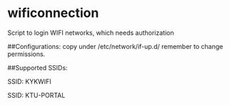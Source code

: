# wificonnection
Script to login WIFI networks, which needs authorization

##Configurations:
copy under /etc/network/if-up.d/
remember to change permissions.

##Supported SSIDs:

SSID: KYKWIFI

SSID: KTU-PORTAL
